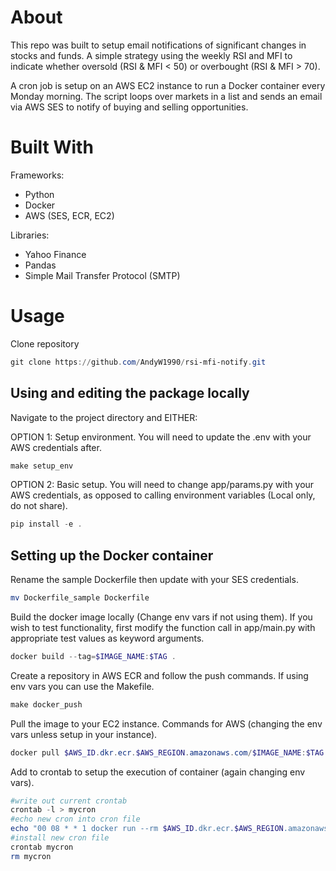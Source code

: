 
# About

This repo was built to setup email notifications of significant changes in stocks and funds. A simple strategy using the weekly RSI and MFI to indicate whether oversold (RSI & MFI < 50) or overbought (RSI & MFI > 70).

A cron job is setup on an AWS EC2 instance to run a Docker container every Monday morning. The script loops over markets in a list and sends an email via AWS SES to notify of buying and selling opportunities.

# Built With
Frameworks:
- Python
- Docker
- AWS (SES, ECR, EC2)

Libraries:
- Yahoo Finance
- Pandas
- Simple Mail Transfer Protocol (SMTP)



# Usage

Clone repository
```powershell
git clone https://github.com/AndyW1990/rsi-mfi-notify.git
```
## Using and editing the package locally
Navigate to the project directory and EITHER:

OPTION 1: Setup environment. You will need to update the .env with your AWS credentials after.
```powershell
make setup_env
```

OPTION 2: Basic setup. You will need to change app/params.py with your AWS credentials, as opposed to calling environment variables (Local only, do not share).
```powershell
pip install -e . 
```

## Setting up the Docker container

Rename the sample Dockerfile then update with your SES credentials.
```powershell
mv Dockerfile_sample Dockerfile
```

Build the docker image locally (Change env vars if not using them). If you wish to test functionality, first modify the function call in app/main.py with appropriate test values as keyword arguments.
```powershell
docker build --tag=$IMAGE_NAME:$TAG .
```


Create a repository in AWS ECR and follow the push commands. If using  env vars you can use the Makefile.
```powershell
make docker_push
```

Pull the image to your EC2 instance. Commands for AWS (changing the env vars unless setup in your instance).
```powershell
docker pull $AWS_ID.dkr.ecr.$AWS_REGION.amazonaws.com/$IMAGE_NAME:$TAG
```

Add to crontab to setup the execution of container (again changing env vars).
```powershell
#write out current crontab
crontab -l > mycron
#echo new cron into cron file
echo "00 08 * * 1 docker run --rm $AWS_ID.dkr.ecr.$AWS_REGION.amazonaws.com/$IMAGE_NAME:$TAG" >> mycron
#install new cron file
crontab mycron
rm mycron
```